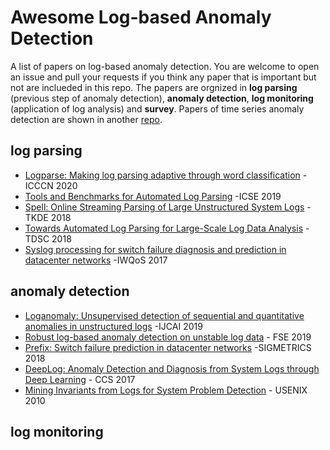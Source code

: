 # Awesome Log-based Anomaly Detection
A list of papers on log-based anomaly detection. 
You are welcome to open an issue and pull your requests if you think any paper that is important but not are inclueded in this repo.
The papers are orgnized in **log parsing** (previous step of anomaly detection),  **anomaly detection**, **log monitoring** (application of log analysis) and **survey**. 
Papers of time series anomaly detection are shown in another [repo](https://github.com/zhuyiche/awesome-anomaly-detection/).


## log parsing
- [Logparse: Making log parsing adaptive through word classification](http://nkcs.iops.ai/wp-content/uploads/2020/05/paper-ICCCN20-LogParse.pdf) -ICCCN 2020
- [Tools and Benchmarks for Automated Log Parsing](https://arxiv.org/pdf/1811.03509.pdf) -ICSE 2019
- [Spell: Online Streaming Parsing of Large Unstructured System Logs](https://ieeexplore.ieee.org/abstract/document/8489912) -TKDE 2018
- [Towards Automated Log Parsing for Large-Scale Log Data Analysis](https://ieeexplore.ieee.org/document/8067504) -TDSC 2018
- [Syslog processing for switch failure diagnosis and prediction in datacenter networks](https://netman.aiops.org/~peidan/ANM2020/6.LogAnomalyDetection/LectureCoverage/2017IWQOS_FT-Tree.pdf) -IWQoS 2017





## anomaly detection
- [Loganomaly: Unsupervised detection of sequential and quantitative anomalies in unstructured logs](https://netman.aiops.org/wp-content/uploads/2019/07/LogAnomaly.pdf) -IJCAI 2019
- [Robust log-based anomaly detection on unstable log data](https://netman.aiops.org/~peidan/ANM2020/6.LogAnomalyDetection/LectureCoverage/2019FSE_LogRobust.pdf) - FSE 2019
- [Prefix: Switch failure prediction in datacenter networks](https://dl.acm.org/doi/abs/10.1145/3179405) -SIGMETRICS 2018
- [DeepLog: Anomaly Detection and Diagnosis from System Logs through Deep Learning](https://acmccs.github.io/papers/p1285-duA.pdf) - CCS 2017
- [Mining Invariants from Logs for System Problem Detection](https://www.usenix.org/legacy/event/atc10/tech/slides/lou.pdf) - USENIX 2010



## log monitoring

